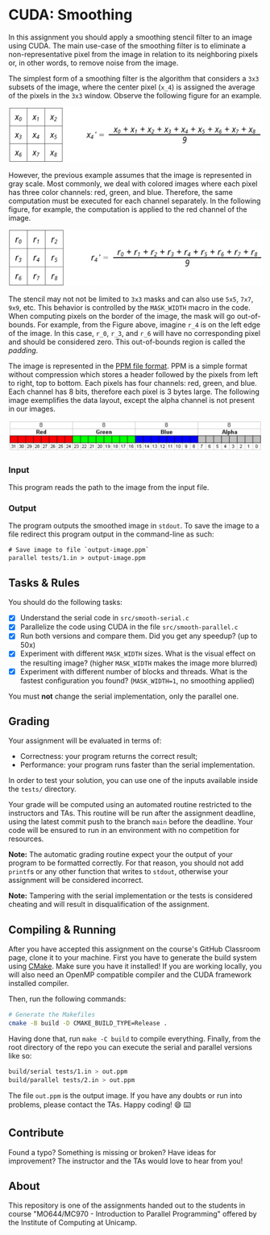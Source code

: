 CUDA: Smoothing
================================================================================

In this assignment you should apply a smoothing stencil filter to an image using
CUDA. The main use-case of the smoothing filter is to eliminate a
non-representative pixel from the image in relation to its neighboring pixels
or, in other words, to remove noise from the image.

The simplest form of a smoothing filter is the algorithm that considers a `3x3`
subsets of the image, where the center pixel (`x_4`) is assigned the average of
the pixels in the `3x3` window. Observe the following figure for an example.

![Equation 1](images/equation1.png)

However, the previous example assumes that the image is represented in gray
scale. Most commonly, we deal with colored images where each pixel has three
color channels: red, green, and blue. Therefore, the same computation must be
executed for each channel separately. In the following figure, for example, the
computation is applied to the red channel of the image.

![Equation 2](images/equation2.png)

The stencil may not not be limited to `3x3` masks and can also use `5x5`, `7x7`,
`9x9`, etc. This behavior is controlled by the `MASK_WIDTH` macro in the code.
When computing pixels on the border of the image, the mask will go
out-of-bounds. For example, from the Figure above, imagine `r_4` is on the left
edge of the image. In this case, `r_0`, `r_3`, and `r_6` will have no
corresponding pixel and should be considered zero. This out-of-bounds region is
called the *padding*.

The image is represented in the [PPM file format][netpbm]. PPM is a
simple format without compression which stores a header followed by the pixels
from left to right, top to bottom. Each pixels has four channels: red, green,
and blue. Each channel has 8 bits, therefore each pixel is 3 bytes large. The
following image exemplifies the data layout, except the alpha channel is not
present in our images.

![Format](images/format.png)

### Input

This program reads the path to the image from the input file.

### Output

The program outputs the smoothed image in `stdout`. To save the image to a file
redirect this program output in the command-line as such:

```console
# Save image to file `output-image.ppm`
parallel tests/1.in > output-image.ppm
```

[netpbm]: https://en.wikipedia.org/wiki/Netpbm

Tasks & Rules
--------------------------------------------------------------------------------

You should do the following tasks:

- [X] Understand the serial code in `src/smooth-serial.c`
- [X] Parallelize the code using CUDA in the file `src/smooth-parallel.c`
- [X] Run both versions and compare them. Did you get any speedup? (up to 50x)
- [X] Experiment with different `MASK_WIDTH` sizes. What is the visual effect on
  the resulting image? (higher `MASK_WIDTH` makes the image more blurred)
- [X] Experiment with different number of blocks and threads. What is the
  fastest configuration you found? (`MASK_WIDTH=1`, no smoothing applied)

You must **not** change the serial implementation, only the parallel one.

Grading
--------------------------------------------------------------------------------

Your assignment will be evaluated in terms of:

- Correctness: your program returns the correct result;
- Performance: your program runs faster than the serial implementation.

In order to test your solution, you can use one of the inputs available inside
the `tests/` directory.

Your grade will be computed using an automated routine restricted to the
instructors and TAs. This routine will be run after the assignment deadline,
using the latest commit push to the branch `main` before the deadline. Your
code will be ensured to run in an environment with no competition for resources.

**Note:** The automatic grading routine expect your the output of
your program to be formatted correctly. For that reason, you should not add
`printf`s or any other function that writes to `stdout`, otherwise your
assignment will be considered incorrect.

**Note:** Tampering with the serial implementation or the tests is considered
cheating and will result in disqualification of the assignment.

Compiling & Running
--------------------------------------------------------------------------------

After you have accepted this assignment on the course's GitHub Classroom page,
clone it to your machine. First you have to generate the build system using
[CMake](https://cmake.org/). Make sure you have it installed!  If you are
working locally, you will also need an OpenMP compatible compiler and the CUDA
framework installed compiler.

Then, run the following commands:

```bash
# Generate the Makefiles
cmake -B build -D CMAKE_BUILD_TYPE=Release .
```

Having done that, run `make -C build` to compile everything. Finally, from the
root directory of the repo you can execute the serial and parallel versions
like so:

```bash
build/serial tests/1.in > out.ppm
build/parallel tests/2.in > out.ppm
```

The file `out.ppm` is the output image. If you have any doubts or run into
problems, please contact the TAs. Happy coding! :smile: :keyboard:

Contribute
--------------------------------------------------------------------------------

Found a typo? Something is missing or broken? Have ideas for improvement? The
instructor and the TAs would love to hear from you!

About
--------------------------------------------------------------------------------

This repository is one of the assignments handed out to the students in course
"MO644/MC970 - Introduction to Parallel Programming" offered by the Institute of
Computing at Unicamp.
